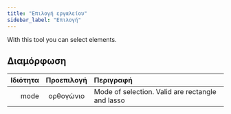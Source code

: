 ```yaml
---
title: "Επιλογή εργαλείου"
sidebar_label: "Επιλογή"
---
```



With this tool you can select elements.

## Διαμόρφωση

| Ιδιότητα | Προεπιλογή | Περιγραφή                                        |
| --------:|:----------:|:------------------------------------------------ |
|     mode | ορθογώνιο  | Mode of selection. Valid are rectangle and lasso |
